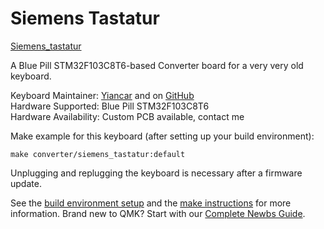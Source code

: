 # Siemens Tastatur

[Siemens_tastatur](https://i.imgur.com/mQY4CQA.jpg)

A Blue Pill STM32F103C8T6-based Converter board for a very very old keyboard.  

Keyboard Maintainer: [Yiancar](http://yiancar-designs.com/) and on [GitHub](https://github.com/yiancar)  
Hardware Supported: Blue Pill STM32F103C8T6  
Hardware Availability: Custom PCB available, contact me  

Make example for this keyboard (after setting up your build environment):

    make converter/siemens_tastatur:default

Unplugging and replugging the keyboard is necessary after a firmware update.

See the [build environment setup](https://docs.qmk.fm/#/getting_started_build_tools) and the [make instructions](https://docs.qmk.fm/#/getting_started_make_guide) for more information. Brand new to QMK? Start with our [Complete Newbs Guide](https://docs.qmk.fm/#/newbs).
